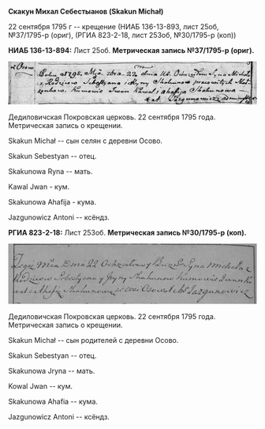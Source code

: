 **Скакун Михал Себестыанов (Skakun Michał)**

22 сентября 1795 г -- крещение (НИАБ 136-13-893, лист 25об, №37/1795-р
(ориг), (РГИА 823-2-18, лист 253об, №30/1795-р (коп))

**НИАБ 136-13-894:** Лист 25об. **Метрическая запись №37/1795-р
(ориг).**

![](./media/a5a6e815d5aaea8cf511184f29ced6162abade33.png)

Дедиловичская Покровская церковь. 22 сентября 1795 года. Метрическая
запись о крещении.

Skakun Michał -- сын селян с деревни Осовo.

Skakun Sebestyan -- отец.

Skakunowa Ryna -- мать.

Kawal Jwan - кум.

Skakunowa Ahafija - кума.

Jazgunowicz Antoni -- ксёндз.

**РГИА 823-2-18:** Лист 253об. **Метрическая запись №30/1795-р (коп).**

![](./media/2cbc02d8c76e9b955ae0d92e2533dae698945c43.png)

Дедиловичская Покровская церковь. 22 сентября 1795 года. Метрическая
запись о крещении.

Skakun Michał -- сын родителей с деревни Осово.

Skakun Sebestyan -- отец.

Skakunowa Jryna -- мать.

Kowal Jwan -- кум.

Skakunowa Ahafia -- кума.

Jazgunowicz Antoni -- ксёндз.
